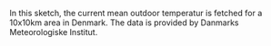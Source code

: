 In this sketch, the current mean outdoor temperatur is fetched for a 10x10km area in Denmark. 
The data is provided by Danmarks Meteorologiske Institut.
